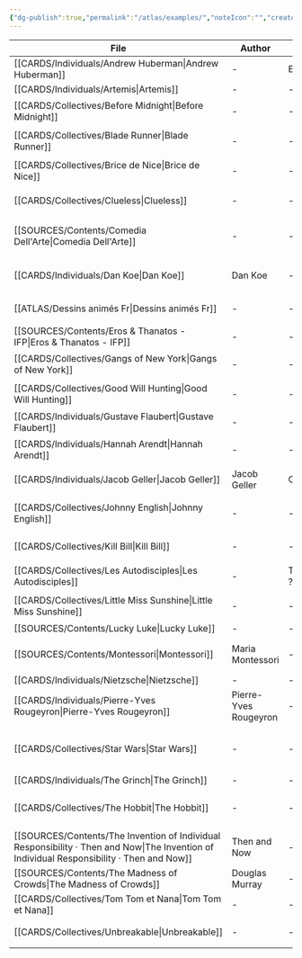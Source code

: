 ```yaml
---
{"dg-publish":true,"permalink":"/atlas/examples/","noteIcon":"","created":"2022-12-27T20:02:08.824+01:00","updated":"2023-01-14T00:50:26.476+01:00"}
---
```



| File                                                                                                                                         | Author                | Au_T       | Ch_T                         | Theme                         | Cat           | Me_Cat              |
| -------------------------------------------------------------------------------------------------------------------------------------------- | --------------------- | ---------- | ---------------------------- | ----------------------------- | ------------- | ------------------- |
| [[CARDS/Individuals/Andrew Huberman\|Andrew Huberman]]                                                                                    | \-                    | ENFP       | \-                           | \-                            | \-            | \-                  |
| [[CARDS/Individuals/Artemis\|Artemis]]                                                                                                    | \-                    | \-         | \-                           | \-                            | \-            | \-                  |
| [[CARDS/Collectives/Before Midnight\|Before Midnight]]                                                                                    | \-                    | \-         | \-                           | \-                            | fiction       | watch 🎞️           |
| [[CARDS/Collectives/Blade Runner\|Blade Runner]]                                                                                          | \-                    | \-         | ISTP                         | \-                            | fiction       | watch 🎞️           |
| [[CARDS/Collectives/Brice de Nice\|Brice de Nice]]                                                                                        | \-                    | \-         | ESFP, ISFJ                   | idle, fake, appearances       | fiction       | watch 🎞️           |
| [[CARDS/Collectives/Clueless\|Clueless]]                                                                                                  | \-                    | \-         | ESFP, Crusader               | \-                            | irl           | watch 🎞️           |
| [[SOURCES/Contents/Comedia Dell'Arte\|Comedia Dell'Arte]]                                                                                 | \-                    | \-         | \-                           | \-                            | fiction       | watch 🎞️ / read 🔠 |
| [[CARDS/Individuals/Dan Koe\|Dan Koe]]                                                                                                    | Dan Koe               | \-         | ENTP/INTJ                    | dopamine, desire, change      | irl           | watch 🎞️           |
| [[ATLAS/Dessins animés Fr\|Dessins animés Fr]]                                                                                            | \-                    | \-         | \-                           | \-                            | fiction       | watch 🎞️           |
| [[SOURCES/Contents/Eros & Thanatos - IFP\|Eros & Thanatos - IFP]]                                                                         | \-                    | \-         | \-                           | \-                            | \-            | \-                  |
| [[CARDS/Collectives/Gangs of New York\|Gangs of New York]]                                                                                | \-                    | \-         | INFJ                         | \-                            | fiction       | watch 🎞️           |
| [[CARDS/Collectives/Good Will Hunting\|Good Will Hunting]]                                                                                | \-                    | \-         | INFJ, INFP                   | \-                            | fiction       | watch 🎞️           |
| [[CARDS/Individuals/Gustave Flaubert\|Gustave Flaubert]]                                                                                  | \-                    | \-         | INFP                         | \-                            | irl           | read 🔠             |
| [[CARDS/Individuals/Hannah Arendt\|Hannah Arendt]]                                                                                        | \-                    | \-         | INTJ                         | evil, genocide, Ti            | fiction       | watch 🎞️           |
| [[CARDS/Individuals/Jacob Geller\|Jacob Geller]]                                                                                          | Jacob Geller          | Crusader   | Crusader                     | \-                            | irl           | watch 🎞️           |
| [[CARDS/Collectives/Johnny English\|Johnny English]]                                                                                      | \-                    | \-         | INTJ, ISFJ                   | Vainglory, Desacration, Pride | fiction       | watch 🎞️           |
| [[CARDS/Collectives/Kill Bill\|Kill Bill]]                                                                                                | \-                    | \-         | INTJ, ENTP                   | \-                            | fiction       | watch 🎞️           |
| [[CARDS/Collectives/Les Autodisciples\|Les Autodisciples]]                                                                                | \-                    | Templier ? | \-                           | \-                            | fiction / irl | watch 🎞️           |
| [[CARDS/Collectives/Little Miss Sunshine\|Little Miss Sunshine]]                                                                          | \-                    | \-         | ESFJ, STJ, INTJ, INFP        | \-                            | fiction       | watch 🎞️           |
| [[SOURCES/Contents/Lucky Luke\|Lucky Luke]]                                                                                               | \-                    | \-         | \-                           | \-                            | \-            | \-                  |
| [[SOURCES/Contents/Montessori\|Montessori]]                                                                                               | Maria Montessori      | \-         | \-                           | education, parenting, mind    | irl           | read 🔠             |
| [[CARDS/Individuals/Nietzsche\|Nietzsche]]                                                                                                | \-                    | \-         | INTJ                         | \-                            | \-            | \-                  |
| [[CARDS/Individuals/Pierre-Yves Rougeyron\|Pierre-Yves Rougeyron]]                                                                        | Pierre-Yves Rougeyron | \-         | \-                           | \-                            | irl           | watch 🎞️           |
| [[CARDS/Collectives/Star Wars\|Star Wars]]                                                                                                | \-                    | \-         | ENTP, ESTJ, INTJ, INFJ, ISFJ | \-                            | fiction       | watch 🎞️           |
| [[CARDS/Individuals/The Grinch\|The Grinch]]                                                                                              | \-                    | \-         | \-                           | \-                            | \-            | \-                  |
| [[CARDS/Collectives/The Hobbit\|The Hobbit]]                                                                                              | \-                    | \-         | ISTJ                         | \-                            | fiction       | watch 🎞️ / read 🔠 |
| [[SOURCES/Contents/The Invention of Individual Responsibility · Then and Now\|The Invention of Individual Responsibility · Then and Now]] | Then and Now          | \-         | \-                           | responsibility, politics      | irl           | watch 🎞️           |
| [[SOURCES/Contents/The Madness of Crowds\|The Madness of Crowds]]                                                                         | Douglas Murray        | \-         | \-                           | \-                            | irl           | read 🔠             |
| [[CARDS/Collectives/Tom Tom et Nana\|Tom Tom et Nana]]                                                                                    | \-                    | \-         | \-                           | \-                            | \-            | \-                  |
| [[CARDS/Collectives/Unbreakable\|Unbreakable]]                                                                                            | \-                    | \-         | ISXJ                         | \-                            | fiction       | watch 🎞️           |


